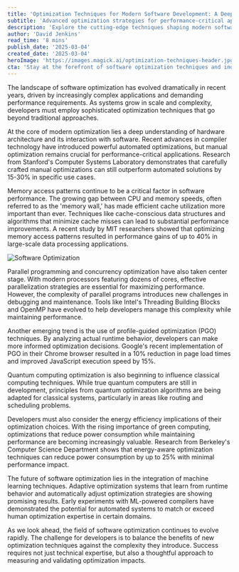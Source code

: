 ```yaml
---
title: 'Optimization Techniques for Modern Software Development: A Deep Dive'
subtitle: 'Advanced optimization strategies for performance-critical applications'
description: 'Explore the cutting-edge techniques shaping modern software optimization, from advanced memory management to machine learning-powered solutions. Learn how recent research and practical applications are transforming the way we approach performance optimization in complex systems.'
author: 'David Jenkins'
read_time: '8 mins'
publish_date: '2025-03-04'
created_date: '2025-03-04'
heroImage: 'https://images.magick.ai/optimization-techniques-header.jpg'
cta: 'Stay at the forefront of software optimization techniques and industry insights. Follow us on LinkedIn for regular updates on performance engineering, optimization strategies, and emerging technologies that are reshaping software development.'
---
```


The landscape of software optimization has evolved dramatically in recent years, driven by increasingly complex applications and demanding performance requirements. As systems grow in scale and complexity, developers must employ sophisticated optimization techniques that go beyond traditional approaches.

At the core of modern optimization lies a deep understanding of hardware architecture and its interaction with software. Recent advances in compiler technology have introduced powerful automated optimizations, but manual optimization remains crucial for performance-critical applications. Research from Stanford's Computer Systems Laboratory demonstrates that carefully crafted manual optimizations can still outperform automated solutions by 15-30% in specific use cases.

Memory access patterns continue to be a critical factor in software performance. The growing gap between CPU and memory speeds, often referred to as the 'memory wall,' has made efficient cache utilization more important than ever. Techniques like cache-conscious data structures and algorithms that minimize cache misses can lead to substantial performance improvements. A recent study by MIT researchers showed that optimizing memory access patterns resulted in performance gains of up to 40% in large-scale data processing applications.

![Software Optimization](https://images.magick.ai/optimization-techniques-inline.jpg)

Parallel programming and concurrency optimization have also taken center stage. With modern processors featuring dozens of cores, effective parallelization strategies are essential for maximizing performance. However, the complexity of parallel programs introduces new challenges in debugging and maintenance. Tools like Intel's Threading Building Blocks and OpenMP have evolved to help developers manage this complexity while maintaining performance.

Another emerging trend is the use of profile-guided optimization (PGO) techniques. By analyzing actual runtime behavior, developers can make more informed optimization decisions. Google's recent implementation of PGO in their Chrome browser resulted in a 10% reduction in page load times and improved JavaScript execution speed by 15%.

Quantum computing optimization is also beginning to influence classical computing techniques. While true quantum computers are still in development, principles from quantum optimization algorithms are being adapted for classical systems, particularly in areas like routing and scheduling problems.

Developers must also consider the energy efficiency implications of their optimization choices. With the rising importance of green computing, optimizations that reduce power consumption while maintaining performance are becoming increasingly valuable. Research from Berkeley's Computer Science Department shows that energy-aware optimization techniques can reduce power consumption by up to 25% with minimal performance impact.

The future of software optimization lies in the integration of machine learning techniques. Adaptive optimization systems that learn from runtime behavior and automatically adjust optimization strategies are showing promising results. Early experiments with ML-powered compilers have demonstrated the potential for automated systems to match or exceed human optimization expertise in certain domains.

As we look ahead, the field of software optimization continues to evolve rapidly. The challenge for developers is to balance the benefits of new optimization techniques against the complexity they introduce. Success requires not just technical expertise, but also a thoughtful approach to measuring and validating optimization impacts.